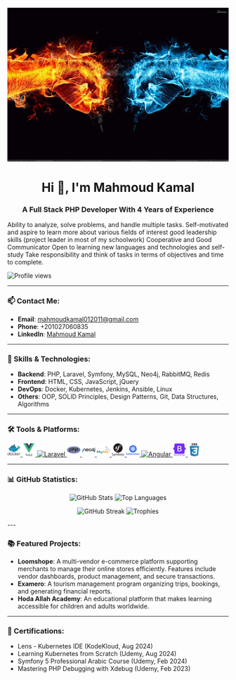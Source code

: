 <p align="center">
  <img src="https://github.com/Mahmoud-kamal12/Mahmoud-kamal12/blob/main/background.jpg" alt="Backend Developer" width="100%" height="350" />
</p>
<h1 align="center">Hi 👋, I'm Mahmoud Kamal</h1>
<h3 align="center">A Full Stack PHP Developer With 4 Years of Experience</h3>
<p>Ability to analyze, solve problems, and handle multiple tasks. Self-motivated and aspire to learn more about various fields of interest good leadership skills (project leader in most of my schoolwork) Cooperative and Good Communicator Open to learning new languages and technologies and self-study Take responsibility and think of tasks in terms of objectives and time to complete.</p>

<p align="left"> 
  <img src="https://komarev.com/ghpvc/?username=mahmoud-kamal12&label=Profile%20views&color=0e75b6&style=flat" alt="Profile views" /> 
</p>

---

### 📫 Contact Me:
- **Email**: [mahmoudkamal012011@gmail.com](mailto:mahmoudkamal012011@gmail.com)
- **Phone**: +201027060835
- **LinkedIn**: [Mahmoud Kamal](https://www.linkedin.com/in/mahmoud-kamal-0237531a1/)

---

### 🚀 Skills & Technologies:
- **Backend**: PHP, Laravel, Symfony, MySQL, Neo4j, RabbitMQ, Redis
- **Frontend**: HTML, CSS, JavaScript, jQuery
- **DevOps**: Docker, Kubernetes, Jenkins, Ansible, Linux
- **Others**: OOP, SOLID Principles, Design Patterns, Git, Data Structures, Algorithms

---

### 🛠️ Tools & Platforms:
<p align="left">
<a href="https://www.docker.com/" target="_blank">
  <img src="https://raw.githubusercontent.com/devicons/devicon/master/icons/docker/docker-original-wordmark.svg" alt="Docker" width="30" height="30"/>
</a>
<a href="https://vuejs.org/" target="_blank">
  <img src="https://raw.githubusercontent.com/devicons/devicon/master/icons/vuejs/vuejs-original-wordmark.svg" alt="Vue.js" width="30" height="30"/>
</a>
<a href="https://laravel.com/" target="_blank">
  <img src="https://laravel.com/img/logomark.min.svg" alt="Laravel" width="30" height="30"/>
</a>
<a href="https://www.php.net/" target="_blank">
  <img src="https://raw.githubusercontent.com/devicons/devicon/master/icons/php/php-original.svg" alt="PHP" width="30" height="30"/>
</a>
<a href="https://neo4j.com/" target="_blank">
  <img src="https://raw.githubusercontent.com/devicons/devicon/master/icons/neo4j/neo4j-original-wordmark.svg" alt="Neo4j" width="30" height="30"/>
</a>
<a href="https://www.mysql.com/" target="_blank">
  <img src="https://raw.githubusercontent.com/devicons/devicon/master/icons/mysql/mysql-original-wordmark.svg" alt="MySQL" width="30" height="30"/>
</a>
<a href="https://symfony.com/" target="_blank">
  <img src="https://raw.githubusercontent.com/devicons/devicon/master/icons/symfony/symfony-original-wordmark.svg" alt="Symfony" width="30" height="30"/>
</a>
<a href="https://kubernetes.io/" target="_blank">
  <img src="https://raw.githubusercontent.com/devicons/devicon/master/icons/kubernetes/kubernetes-plain-wordmark.svg" alt="Kubernetes" width="30" height="30"/>
</a>
<a href="https://angular.io" target="_blank">
  <img src="https://angular.io/assets/images/logos/angular/angular.svg" alt="Angular" width="30" height="30"/>
</a>
  <a href="https://getbootstrap.com" target="_blank">
  <img src="https://raw.githubusercontent.com/devicons/devicon/master/icons/bootstrap/bootstrap-plain-wordmark.svg" alt="Bootstrap" width="30" height="30"/>
</a>
  <a href="https://www.w3schools.com/css/" target="_blank">
  <img src="https://raw.githubusercontent.com/devicons/devicon/master/icons/css3/css3-original-wordmark.svg" alt="CSS3" width="30" height="30"/>
</a>
</p>

---

### 📊 GitHub Statistics:
<p align="center">
  <img src="https://github-readme-stats.vercel.app/api?username=mahmoud-kamal12&show_icons=true&locale=en&include_all_commits=true&count_private=true&theme=dracula" alt="GitHub Stats" width="45%" height="200"/>
  <img src="https://github-readme-stats.vercel.app/api/top-langs?username=mahmoud-kamal12&show_icons=true&locale=en&layout=compact&theme=dracula" alt="Top Languages" width="45%" height="200"/>
</p>

<p align="center">
  <img src="https://github-readme-streak-stats.herokuapp.com/?user=mahmoud-kamal12&theme=dracula" alt="GitHub Streak" width="45%" height="200"/>
  <img src="https://github-profile-trophy.vercel.app/?username=mahmoud-kamal12&margin-w=5&margin-h=5&column=5&theme=dracula" alt="Trophies" width="45%" height="200"/>
</p>
---

### 📚 Featured Projects:
- **Loomshope**: A multi-vendor e-commerce platform supporting merchants to manage their online stores efficiently. Features include vendor dashboards, product management, and secure transactions.
- **Examero**: A tourism management program organizing trips, bookings, and generating financial reports.
- **Hoda Allah Academy**: An educational platform that makes learning accessible for children and adults worldwide.

---

### 🌟 Certifications:
- Lens - Kubernetes IDE (KodeKloud, Aug 2024)
- Learning Kubernetes from Scratch (Udemy, Aug 2024)
- Symfony 5 Professional Arabic Course (Udemy, Feb 2024)
- Mastering PHP Debugging with Xdebug (Udemy, Feb 2023)
